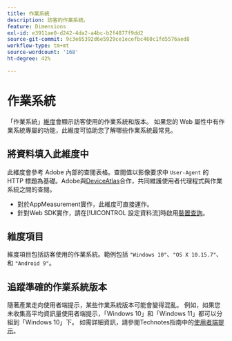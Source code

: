 ```yaml
---
title: 作業系統
description: 訪客的作業系統。
feature: Dimensions
exl-id: e3911ae0-d242-4da2-a4bc-b2f4877f9dd2
source-git-commit: 9c3e65392d6e5929ce1ecefbc460c1fd5576aed8
workflow-type: tm+mt
source-wordcount: '168'
ht-degree: 42%

---
```


# 作業系統

「作業系統」[維度](overview.md)會顯示訪客使用的作業系統和版本。 如果您的 Web 屬性中有作業系統專屬的功能，此維度可協助您了解哪些作業系統最常見。

## 將資料填入此維度中

此維度會參考 Adobe 內部的查閱表格。查閱值以影像要求中 `User-Agent` 的 HTTP 標題為基礎。Adobe與[DeviceAtlas](https://deviceatlas.com/)合作，共同維護使用者代理程式與作業系統之間的查閱。

* 對於AppMeasurement實作，此維度可直接運作。
* 針對Web SDK實作，請在[!UICONTROL 設定資料流]時啟用[裝置查詢](https://experienceleague.adobe.com/docs/experience-platform/datastreams/configure.html)。

## 維度項目

維度項目包括訪客使用的作業系統。範例包括 `"Windows 10"`、`"OS X 10.15.7"`、 和 `"Android 9"`。

## 追蹤準確的作業系統版本

隨著產業走向使用者端提示，某些作業系統版本可能會變得混亂。 例如，如果您未收集高平均資訊量使用者端提示，「Windows 10」和「Windows 11」都可以分組到「Windows 10」下。 如需詳細資訊，請參閱Technotes指南中的[使用者端提示](/help/technotes/client-hints.md)。
